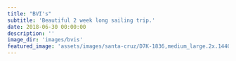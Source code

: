 ```yaml
---
title: "BVI's"
subtitle: 'Beautiful 2 week long sailing trip.'
date: 2018-06-30 00:00:00
description: ''
image_dir: 'images/bvis'
featured_image: 'assets/images/santa-cruz/D7K-1836,medium_large.2x.1440551839.jpg'
---
```

